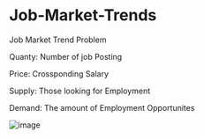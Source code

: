# Job-Market-Trends
Job Market Trend Problem 

Quanty: Number of job Posting 

Price: Crossponding Salary 

Supply: Those looking for Employment 

Demand: The  amount of Employment Opportunites

![image](https://user-images.githubusercontent.com/15787006/213923336-81401ece-010e-4be4-9ee6-c8605491bb59.png)
